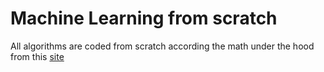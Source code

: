 # Machine Learning from scratch
All algorithms are coded from scratch according the math under the hood from this [site](https://giangtranml.github.io/ml)
